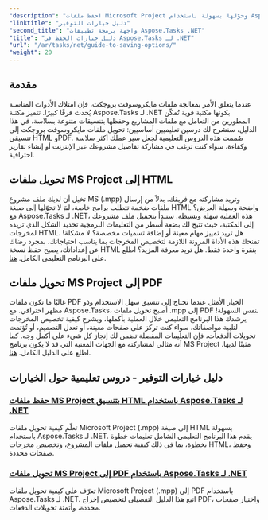 ```yaml
---
"description": "احفظ ملفات Microsoft Project وحوّلها بسهولة باستخدام Aspose.Tasks لـ .NET. استكشف دروسًا تعليمية حول التصدير إلى تنسيقات HTML وPDF."
"linktitle": "دليل خيارات التوفير"
"second_title": "واجهة برمجة تطبيقات Aspose.Tasks .NET"
"title": "دليل خيارات الحفظ في Aspose.Tasks لـ .NET"
"url": "/ar/tasks/net/guide-to-saving-options/"
"weight": 20
---
```


## مقدمة

عندما يتعلق الأمر بمعالجة ملفات مايكروسوفت بروجكت، فإن امتلاك الأدوات المناسبة يُحدث فرقًا كبيرًا. تتميز مكتبة Aspose.Tasks لـ .NET بكونها مكتبة قوية تُمكّن المطورين من التعامل مع ملفات المشاريع وحفظها بتنسيقات متنوعة بسلاسة. في هذا الدليل، سنشرح لك درسين تعليميين أساسيين: تحويل ملفات مايكروسوفت بروجكت إلى تنسيقي HTML وPDF. صُممت هذه الدروس التعليمية لجعل سير عملك أكثر سلاسة وكفاءة، سواء كنت ترغب في مشاركة تفاصيل مشروعك عبر الإنترنت أو إنشاء تقارير احترافية.

## تحويل ملفات MS Project إلى HTML

تخيل أن لديك ملف مشروع MS (.mpp) وتريد مشاركته مع فريقك. بدلاً من إرسال ملفات ضخمة تتطلب برامج خاصة، لمَ لا تحوّلها إلى صيغة HTML واضحة وسهلة العرض؟ مع Aspose.Tasks لـ .NET، هذه العملية سهلة وبسيطة. ستبدأ بتحميل ملف مشروعك إلى المكتبة، حيث تتيح لك بضعة أسطر من التعليمات البرمجية تحديد الشكل الذي تريده لمخرجات HTML. هل تريد تمييز مهام معينة أو إضافة تسميات مخصصة؟ لا مشكلة! تمنحك هذه الأداة المرونة اللازمة لتخصيص المخرجات بما يناسب احتياجاتك. بمجرد رضاك عن إعداداتك، يصبح حفظ نسخة HTML بنقرة واحدة فقط. هل تريد معرفة المزيد؟ اطلع على البرنامج التعليمي الكامل. [هنا](./save-ms-project-files-to-html-format/).

## تحويل ملفات MS Project إلى PDF

غالبًا ما تكون ملفات PDF الخيار الأمثل عندما تحتاج إلى تنسيق سهل الاستخدام وذو مظهر احترافي. مع Aspose.Tasks، أصبح تحويل ملفات .mpp إلى PDF بنفس السهولة! يرشدك هذا البرنامج التعليمي خلال العملية بأكملها، ويشرح كيفية تخصيص المخرجات لتلبية مواصفاتك. سواء كنت تركز على صفحات معينة، أو تعدل التصميم، أو تُؤتمت تحويلات الدفعات، فإن التعليمات المفصلة تضمن لك إنجاز كل شيء على أكمل وجه. كما أنه مثالي لمشاركته مع الجهات المعنية التي قد لا يكون برنامج MS Project مثبتًا لديها. اطلع على الدليل الكامل. [هنا](./convert-ms-project-files-to-pdf/).

## دليل خيارات التوفير - دروس تعليمية حول الخيارات
### [حفظ ملفات MS Project بتنسيق HTML باستخدام Aspose.Tasks لـ .NET](./save-ms-project-files-to-html-format/)
تعلّم كيفية تحويل ملفات Microsoft Project (.mpp) إلى صيغة HTML بسهولة باستخدام Aspose.Tasks لـ .NET. يقدم هذا البرنامج التعليمي الشامل تعليمات خطوة بخطوة، بما في ذلك كيفية تحميل ملفات المشروع، وتخصيص مخرجات HTML، وحفظ صفحات محددة.
### [تحويل ملفات MS Project إلى PDF باستخدام Aspose.Tasks لـ .NET](./convert-ms-project-files-to-pdf/)
تعرّف على كيفية تحويل ملفات Microsoft Project (.mpp) إلى PDF باستخدام Aspose.Tasks لـ .NET. اتبع هذا الدليل التفصيلي لتخصيص إخراج PDF، واختيار صفحات محددة، وأتمتة تحويلات الدفعات.